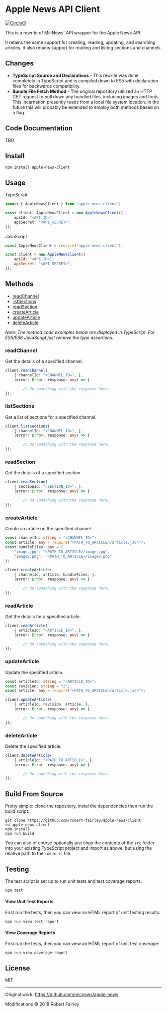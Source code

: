 # Apple News API Client

[![CircleCI](https://circleci.com/gh/Robert-Fairley/apple-news-client.svg?style=svg&circle-token=7e6a70dcf17b090349157248fdf5b11c31964bbc)](https://circleci.com/gh/Robert-Fairley/apple-news-client)

This is a rewrite of MicNews' API wrapper for the Apple News API.

It retains the same support for creating, reading, updating, and searching articles. It also retains support for reading and listing sections and channels.

## Changes

* **TypeScript Source and Declarations** - This rewrite was done completely in TypeScript and is compiled down to ES5 with declaration files for backwards compatibility. 
* **Bundle File Fetch Method** - The original repository utilized an HTTP GET request to pull down any bundled files, including images and fonts. This incarnation presently reads from a local file system location. In the future this will probably be extended to employ both methods based on a flag.

## Code Documentation

TBD

## Install

```shell
npm install apple-news-client
```

## Usage

TypeScript

```typescript
import { AppleNewsClient } from "apple-news-client";

const client: AppleNewsClient = new AppleNewsClient({
    apiId: "<API_ID>",
    apiSecret: "<API_SECRET>",
});
```

JavaScript

```javascript
const AppleNewsClient = require("apple-news-client");

const client = new AppleNewsClient({
    apiId: "<API_ID>",
    apiSecret: "<API_SECRET>",
});
```

## Methods

* [readChannel](#readchannel)
* [listSections](#listsections)
* [readSection](#readsection)
* [createArticle](#createarticle)
* [updateArticle](#updatearticle)
* [deleteArticle](#deletearticle)

*Note: The method code examples below are displayed in TypeScript. For ES5/ES6 JavaScript just remove the type assertions.*

### readChannel

Get the details of a specified channel.

```typescript
client.readChannel(
    { channelId: "<CHANNEL_ID>", },
    (error: Error, response: any) => {

        // Do something with the response here.
});
```

### listSections

Get a list of sections for a specified channel.

```typescript
client.listSections(
    { channelId: "<CHANNEL_ID>", },
    (error: Error, response: any) => {

        // Do something with the response here.
});
```

### readSection

Get the details of a specified section.

```typescript
client.readSection(
    { sectionId: "<SECTION_ID>", },
    (error: Error, response: any) => {

        // Do something with the response here.
});
```

### createArticle

Create an article on the specified channel.

```typescript
const channelId: string = "<CHANNEL_ID>";
const article: any = require("<PATH_TO_ARTICLE>/article.json");
const bundleFiles: any = {
    "image.jpg": "<PATH_TO_ARTICLE>/image.jpg",
    "image2.png": "<PATH_TO_ARTICLE>/image2.png",
};

client.createArticle(
    { channelId, article, bundleFiles, },
    (error: Error, response: any) => {

        // Do something with the response here.
});
```

### readArticle

Get the details for a specified article.

```typescript
client.readArticle(
    { articleId: "<ARTICLE_ID>", },
    (error: Error, response: any) => {

        // Do something with the response here.
});
```

### updateArticle

Update the specified article.

```typescript
const articleId: string = "<ARTICLE_ID>";
const revision: string = "2";
const article: any = require("<PATH_TO_ARTICLE>/article.json");

client.updateArticle(
    { articleId, revision, article, },
    (error: Error, response: any) => {

        // Do something with the response here.
});
```

### deleteArticle

Delete the specified article.

```typescript
client.deleteArticle(
    { articleId: "<PATH_TO_ARTICLE>", },
    (error: Error, response: any) => {

        // Do something with the response here.
});
```

## Build From Source

Pretty simple: clone the repository, instal the dependencies then run the build script:
```shell
git clone https://github.com/robert-fairley/apple-news-client
cd apple-news-client
npm install
npm run build
```

You can also of course optionally just copy the contents of the `src` folder into your existing TypeScript project
and import as above, but using the relative path to the `index.ts` file.

## Testing

The test script is set up to run unit tests and test coverage reports.
```shell
npm test
```

#### View Unit Test Reports

First run the tests, then you can view an HTML report of unit testing results:
```shell
npm run view:test-report
```

#### View Coverage Reports

First run the tests, then you can view an HTML report of unit test coverage:
```shell
npm run view:coverage-report
```

## License

MIT

---

Original work: https://github.com/micnews/apple-news

Modifications &copy; 2018 Robert Fairley
